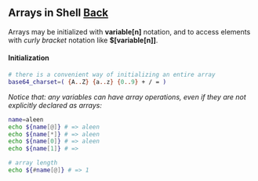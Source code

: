## Arrays in Shell [Back](./../Shell.md)

Arrays may be initialized with **variable[n]** notation, and to access elements with *curly bracket* notation like **$[variable[n]]**.

#### Initialization

```bash
# there is a convenient way of initializing an entire array
base64_charset=( {A..Z} {a..z} {0..9} + / = )
```

*Notice that: any variables can have array operations, even if they are not explicitly declared as arrays:*

```bash
name=aleen
echo ${name[@]} # => aleen
echo ${name[*]} # => aleen
echo ${name[0]} # => aleen
echo ${name[1]} # => 

# array length
echo ${#name[@]} # => 1
```

